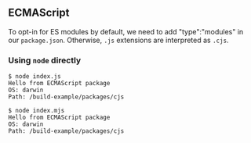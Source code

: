 ## ECMAScript

To opt-in for ES modules by default, we need to add "type":"modules" in our `package.json`. Otherwise, `.js` extensions are interpreted as `.cjs`.

### Using `node` directly

```
$ node index.js
Hello from ECMAScript package
OS: darwin
Path: /build-example/packages/cjs

$ node index.mjs
Hello from ECMAScript package
OS: darwin
Path: /build-example/packages/cjs
```